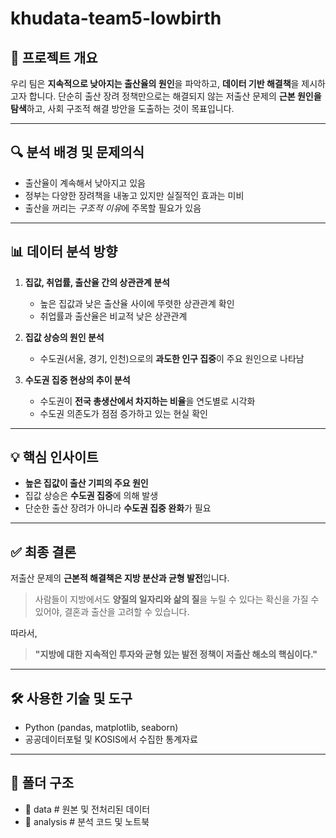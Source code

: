 # khudata-team5-lowbirth

## 🧠 프로젝트 개요

우리 팀은 **지속적으로 낮아지는 출산율의 원인**을 파악하고, **데이터 기반 해결책**을 제시하고자 합니다. 단순히 출산 장려 정책만으로는 해결되지 않는 저출산 문제의 **근본 원인을 탐색**하고, 사회 구조적 해결 방안을 도출하는 것이 목표입니다.

---

## 🔍 분석 배경 및 문제의식

- 출산율이 계속해서 낮아지고 있음
- 정부는 다양한 장려책을 내놓고 있지만 실질적인 효과는 미비
- 출산을 꺼리는 *구조적 이유*에 주목할 필요가 있음

---

## 📊 데이터 분석 방향

1. **집값, 취업률, 출산율 간의 상관관계 분석**
   - 높은 집값과 낮은 출산율 사이에 뚜렷한 상관관계 확인
   - 취업률과 출산율은 비교적 낮은 상관관계

2. **집값 상승의 원인 분석**
   - 수도권(서울, 경기, 인천)으로의 **과도한 인구 집중**이 주요 원인으로 나타남

3. **수도권 집중 현상의 추이 분석**
   - 수도권이 **전국 총생산에서 차지하는 비율**을 연도별로 시각화
   - 수도권 의존도가 점점 증가하고 있는 현실 확인

---

## 💡 핵심 인사이트

- **높은 집값이 출산 기피의 주요 원인**
- 집값 상승은 **수도권 집중**에 의해 발생
- 단순한 출산 장려가 아니라 **수도권 집중 완화**가 필요

---

## ✅ 최종 결론

저출산 문제의 **근본적 해결책은 지방 분산과 균형 발전**입니다.  
> 사람들이 지방에서도 **양질의 일자리와 삶의 질**을 누릴 수 있다는 확신을 가질 수 있어야, 결혼과 출산을 고려할 수 있습니다.

따라서,  
> **"지방에 대한 지속적인 투자와 균형 있는 발전 정책이 저출산 해소의 핵심이다."**

---

## 🛠 사용한 기술 및 도구

- Python (pandas, matplotlib, seaborn)
- 공공데이터포털 및 KOSIS에서 수집한 통계자료

---

## 📁 폴더 구조
- 📁 data # 원본 및 전처리된 데이터
- 📁 analysis # 분석 코드 및 노트북
